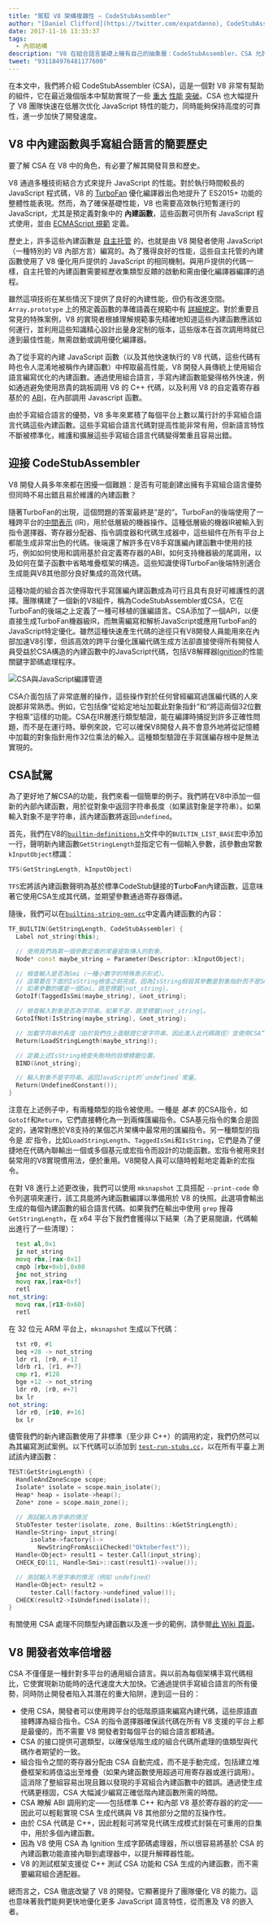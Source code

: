 ```yaml
---
title: "駕馭 V8 架構複雜性 — CodeStubAssembler"
author: "[Daniel Clifford](https://twitter.com/expatdanno), CodeStubAssembler 組裝器"
date: 2017-11-16 13:33:37
tags:
  - 內部結構
description: "V8 在組合語言基礎上擁有自己的抽象層：CodeStubAssembler。CSA 允許 V8 在低層級快速且可靠地優化 JS 特性，同時支持多種平台。"
tweet: "931184976481177600"
---
```

在本文中，我們將介紹 CodeStubAssembler (CSA)，這是一個對 V8 非常有幫助的組件，它在最近幾個版本中幫助實現了一些 [重大](/blog/optimizing-proxies) [性能](https://twitter.com/v8js/status/918119002437750784) [突破](https://twitter.com/_gsathya/status/900188695721984000)。CSA 也大幅提升了 V8 團隊快速在低層次优化 JavaScript 特性的能力，同時能夠保持高度的可靠性，進一步加快了開發速度。

<!--truncate-->
## V8 中內建函數與手寫組合語言的簡要歷史

要了解 CSA 在 V8 中的角色，有必要了解其開發背景和歷史。

V8 通過多種技術結合方式來提升 JavaScript 的性能。對於執行時間較長的 JavaScript 程式碼，V8 的 [TurboFan](/docs/turbofan) 優化編譯器出色地提升了 ES2015+ 功能的整體性能表現。然而，為了確保基礎性能，V8 也需要高效執行短暫運行的 JavaScript，尤其是預定義對象中的 **內建函數**，這些函數可供所有 JavaScript 程式使用，並由 [ECMAScript 規範](https://tc39.es/ecma262/) 定義。

歷史上，許多這些內建函數是 [自主托管](https://en.wikipedia.org/wiki/Self-hosting) 的，也就是由 V8 開發者使用 JavaScript（一種特別的 V8 內部方言）編寫的。為了獲得良好的性能，這些自主托管的內建函數使用了 V8 優化用戶提供的 JavaScript 的相同機制。與用戶提供的代碼一樣，自主托管的內建函數需要經歷收集類型反饋的啟動和需由優化編譯器編譯的過程。

雖然這項技術在某些情況下提供了良好的內建性能，但仍有改進空間。`Array.prototype` 上的預定義函數的準確語義在規範中有 [詳細規定](https://tc39.es/ecma262/#sec-properties-of-the-array-prototype-object)。對於重要且常見的特殊案例，V8 的實現者根據理解規範事先精確地知道這些內建函數應該如何運行，並利用這些知識精心設計出量身定制的版本，這些版本在首次調用時就已達到最佳性能，無需啟動或調用優化編譯器。

為了從手寫的內建 JavaScript 函數（以及其他快速執行的 V8 代碼，這些代碼有時也令人混淆地被稱作內建函數）中榨取最高性能，V8 開發人員傳統上使用組合語言編寫优化的內建函數。通過使用組合語言，手寫內建函數能變得格外快速，例如通過避免使用昂貴的跳板調用 V8 的 C++ 代碼，以及利用 V8 的自定義寄存器基於的 [ABI](https://en.wikipedia.org/wiki/Application_binary_interface)，在內部調用 Javascript 函數。

由於手寫組合語言的優勢，V8 多年來累積了每個平台上數以萬行計的手寫組合語言代碼這些內建函數。這些手寫組合語言代碼對提高性能非常有用，但新語言特性不斷被標準化，維護和擴展這些手寫組合語言代碼變得繁重且容易出錯。

## 迎接 CodeStubAssembler

V8 開發人員多年來都在困擾一個難題：是否有可能創建出擁有手寫組合語言優勢但同時不易出錯且易於維護的內建函數？

隨著TurboFan的出現，這個問題的答案最終是“是的”。TurboFan的後端使用了一種跨平台的[中間表示](https://en.wikipedia.org/wiki/Intermediate_representation) (IR)，用於低層級的機器操作。這種低層級的機器IR被輸入到指令選擇器、寄存器分配器、指令調度器和代碼生成器中，這些組件在所有平台上都能生成非常出色的代碼。後端還了解許多在V8手寫匯編內建函數中使用的技巧，例如如何使用和調用基於自定義寄存器的ABI，如何支持機器級的尾調用，以及如何在葉子函數中省略堆疊框架的構造。這些知識使得TurboFan後端特別適合生成能與V8其他部分良好集成的高效代碼。

這種功能的組合首次使得取代手寫匯編內建函數成為可行且具有良好可維護性的選擇。團隊構建了一個新的V8組件，稱為CodeStubAssembler或CSA，它在TurboFan的後端之上定義了一種可移植的匯編語言。CSA添加了一個API，以便直接生成TurboFan機器級IR，而無需編寫和解析JavaScript或應用TurboFan的JavaScript特定優化。雖然這種快速產生代碼的途徑只有V8開發人員能用來在內部加速V8引擎，但該高效的跨平台優化匯編代碼生成方法卻直接使得所有開發人員受益於CSA構造的內建函數中的JavaScript代碼，包括V8解釋器[Ignition](/docs/ignition)的性能關鍵字節碼處理程序。

![CSA與JavaScript編譯管道](/_img/csa/csa.svg)

CSA介面包括了非常底層的操作，這些操作對於任何曾經編寫過匯編代碼的人來說都非常熟悉。例如，它包括像“從給定地址加載此對象指針”和“將這兩個32位數字相乘”這樣的功能。CSA在IR層進行類型驗證，能在編譯時捕捉到許多正確性問題，而不是在運行時。舉例來說，它可以確保V8開發人員不會意外地將從記憶體中加載的對象指針用作32位乘法的輸入。這種類型驗證在手寫匯編存根中是無法實現的。

## CSA試駕

為了更好地了解CSA的功能，我們來看一個簡單的例子。我們將在V8中添加一個新的內部內建函數，用於從對象中返回字符串長度（如果該對象是字符串）。如果輸入對象不是字符串，該內建函數將返回`undefined`。

首先，我們在V8的[`builtin-definitions.h`](https://cs.chromium.org/chromium/src/v8/src/builtins/builtins-definitions.h)文件中的`BUILTIN_LIST_BASE`宏中添加一行，聲明新內建函數`GetStringLength`並指定它有一個輸入參數，該參數由常數`kInputObject`標識：

```cpp
TFS(GetStringLength, kInputObject)
```

`TFS`宏將該內建函數聲明為基於標準CodeStub鏈接的**T**urbo**F**an內建函數，這意味著它使用CSA生成其代碼，並期望參數通過寄存器傳遞。

隨後，我們可以在[`builtins-string-gen.cc`](https://cs.chromium.org/chromium/src/v8/src/builtins/builtins-string-gen.cc)中定義內建函數的內容：

```cpp
TF_BUILTIN(GetStringLength, CodeStubAssembler) {
  Label not_string(this);

  // 使用我們為第一個參數定義的常量提取傳入的對象。
  Node* const maybe_string = Parameter(Descriptor::kInputObject);

  // 檢查輸入是否為Smi（一種小數字的特殊表示形式）。
  // 這需要在下面的IsString檢查之前完成，因為IsString假設其參數是對象指針而不是Smi。
  // 如果參數的確是一個Smi，跳至標籤|not_string|。
  GotoIf(TaggedIsSmi(maybe_string), &not_string);

  // 檢查輸入對象是否為字符串。如果不是，跳至標籤|not_string|。
  GotoIfNot(IsString(maybe_string), &not_string);

  // 加載字符串的長度（由於我們在上面驗證它是字符串，因此進入此代碼路徑）並使用CSA“宏”LoadStringLength返回它。
  Return(LoadStringLength(maybe_string));

  // 定義上述IsString檢查失敗時的目標標籤位置。
  BIND(&not_string);

  // 輸入對象不是字符串。返回JavaScript的`undefined`常量。
  Return(UndefinedConstant());
}
```

注意在上述例子中，有兩種類型的指令被使用。一種是 _基本_ 的CSA指令，如`GotoIf`和`Return`，它們直接轉化為一到兩條匯編指令。CSA基元指令的集合是固定的，通常對應於V8支持的某個芯片架構中最常用的匯編指令。另一種類型的指令是 _宏_ 指令，比如`LoadStringLength`、`TaggedIsSmi`和`IsString`，它們是為了便捷地在代碼內聯輸出一個或多個基元或宏指令而設計的功能函數。宏指令被用來封裝常用的V8實現慣用法，便於重用。V8開發人員可以隨時輕鬆地定義新的宏指令。

在對 V8 進行上述更改後，我們可以使用 `mksnapshot` 工具搭配 `--print-code` 命令列選項來運行，該工具能將內建函數編譯以準備用於 V8 的快照。此選項會輸出生成的每個內建函數的組合語言代碼。如果我們在輸出中使用 `grep` 搜尋 `GetStringLength`，在 x64 平台下我們會獲得以下結果（為了更易閱讀，代碼輸出進行了一些清理）：

```asm
  test al,0x1
  jz not_string
  movq rbx,[rax-0x1]
  cmpb [rbx+0xb],0x80
  jnc not_string
  movq rax,[rax+0xf]
  retl
not_string:
  movq rax,[r13-0x60]
  retl
```

在 32 位元 ARM 平台上，`mksnapshot` 生成以下代碼：

```asm
  tst r0, #1
  beq +28 -> not_string
  ldr r1, [r0, #-1]
  ldrb r1, [r1, #+7]
  cmp r1, #128
  bge +12 -> not_string
  ldr r0, [r0, #+7]
  bx lr
not_string:
  ldr r0, [r10, #+16]
  bx lr
```

儘管我們的新內建函數使用了非標準（至少非 C++）的調用約定，我們仍然可以為其編寫測試案例。以下代碼可以添加到 [`test-run-stubs.cc`](https://cs.chromium.org/chromium/src/v8/test/cctest/compiler/test-run-stubs.cc)，以在所有平臺上測試該內建函數：

```cpp
TEST(GetStringLength) {
  HandleAndZoneScope scope;
  Isolate* isolate = scope.main_isolate();
  Heap* heap = isolate->heap();
  Zone* zone = scope.main_zone();

  // 測試輸入為字串的情況
  StubTester tester(isolate, zone, Builtins::kGetStringLength);
  Handle<String> input_string(
      isolate->factory()->
        NewStringFromAsciiChecked("Oktoberfest"));
  Handle<Object> result1 = tester.Call(input_string);
  CHECK_EQ(11, Handle<Smi>::cast(result1)->value());

  // 測試輸入不是字串的情況（例如 undefined）
  Handle<Object> result2 =
      tester.Call(factory->undefined_value());
  CHECK(result2->IsUndefined(isolate));
}
```

有關使用 CSA 處理不同類型內建函數以及進一步的範例，請參閱[此 Wiki 頁面](/docs/csa-builtins)。

## V8 開發者效率倍增器

CSA 不僅僅是一種針對多平台的通用組合語言。與以前為每個架構手寫代碼相比，它使實現新功能時的迭代速度大大加快。它通過提供手寫組合語言的所有優勢，同時防止開發者陷入其潛在的重大陷阱，達到這一目的：

- 使用 CSA，開發者可以使用跨平台的低階原語來編寫內建代碼，這些原語直接轉譯為組合指令。CSA 的指令選擇器確保該代碼在所有 V8 支援的平台上都是最優的，而不需要 V8 開發者對每個平台的組合語言都精通。
- CSA 的接口提供可選類型，以確保低階生成的組合代碼所處理的值類型與代碼作者期望的一致。
- 組合指令之間的寄存器分配由 CSA 自動完成，而不是手動完成，包括建立堆疊框架和將值溢出至堆疊（如果內建函數使用超過可用寄存器或進行調用）。這消除了整組容易出現且難以發現的手寫組合內建函數中的錯誤。通過使生成代碼更穩固，CSA 大幅減少編寫正確低階內建函數所需的時間。
- CSA 瞭解 ABI 調用約定——包括標準 C++ 和內部 V8 基於寄存器的約定——因此可以輕鬆實現 CSA 生成代碼與 V8 其他部分之間的互操作性。
- 由於 CSA 代碼是 C++，因此輕鬆可將常見代碼生成模式封裝在可重用的巨集中，用於多個內建函數。
- 因為 V8 使用 CSA 為 Ignition 生成字節碼處理器，所以很容易將基於 CSA 的內建函數功能直接內聯到處理器中，以提升解釋器性能。
- V8 的測試框架支援從 C++ 測試 CSA 功能和 CSA 生成的內建函數，而不需要編寫組合適配器。

總而言之，CSA 徹底改變了 V8 的開發。它顯著提升了團隊優化 V8 的能力。這也意味著我們能夠更快地優化更多 JavaScript 語言特性，從而惠及 V8 的嵌入者。
